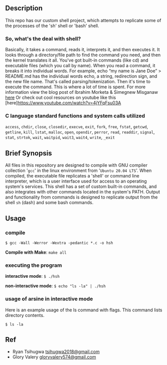 ## Description

This repo has our custom shell project, which attempts to replicate some of the
processes of the 'sh' shell or 'bash' shell.

### So, what's the deal with shell?
Basically, it takes a command, reads it, interprets it, and then executes it. It looks through a directory/file path to find the command you need, and then the kernel translates it all. You've got built-in commands (like cd) and executable files (which you call by name).
When you read a command, it breaks it into individual words. For example, echo “my name is Jane Doe” > README.md has the individual words echo, a string, redirection sign, and the new file name. That's called parsing/tokenization.
Then it's time to execute the command. This is where a lot of time is spent.
For more information view the blog post of Ibrahim Morketa & Simegnew Misganaw
[here](https://medium.com/@ibrahimbsc8/simple-shell-a-custom-shell-command-line-interpreter-a0d11d5b219f)
Or check out cool resources on youtube like this [here]https://www.youtube.com/watch?v=4jYFqFsu03A

### C language standard functions and system calls utilized

`access`, `chdir`, `close`, `closedir`, `execve`, `exit`, `fork`,
`free`, `fstat`, `getcwd`, `getline`, `kill`, `lstat`, `malloc`,
`open`, `opendir`, `perror`, `read`, `readdir`, `signal`, `stat`,
`strtok`, `wait`, `waitpid`, `wait3`, `wait4`, `write`, `_exit`

## Brief Synopsis

All files in this repository are designed to compile with GNU compiler
collection '`gcc`' in the linux environment from '`Ubuntu 20.04
LTS`'.  When compiled, the executable file replicates a 'shell' or command line
interpreter, which is a user interface used for access to an operating system's
services.  This shell has a set of custom built-in commands, and also integrates
with other commands located in the system's PATH.  Output and functionality from
commands is designed to replicate output from the shell `sh` (dash) and some
bash commands.

## Usage

### compile

```
$ gcc -Wall -Werror -Wextra -pedantic *.c -o hsh
```

**Compile with Make**: `make all`

### executing the program

**interactive mode**: `$ ./hsh`

**non-interactive mode**: `$ echo "ls -la" | ./hsh`

### usage of arsine in interactive mode

Here is an example usage of the ls
command with flags.  This command lists directory contents.

```
$ ls -la
```


## Ref
* Ryan Tsihugwa <tsihugwa2018@gmail.com>
* Glory Valery <gloryvalery574@gmail.com>

